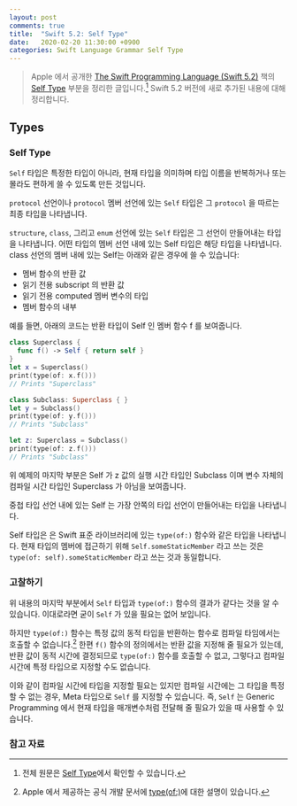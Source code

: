 ```yaml
---
layout: post
comments: true
title:  "Swift 5.2: Self Type"
date:   2020-02-20 11:30:00 +0900
categories: Swift Language Grammar Self Type
---
```


> Apple 에서 공개한 [The Swift Programming Language (Swift 5.2)](https://docs.swift.org/swift-book/) 책의 [Self Type](https://docs.swift.org/swift-book/ReferenceManual/Types.html#ID610) 부분을 정리한 글입니다.[^Self-Type] Swift 5.2 버전에 새로 추가된 내용에 대해 정리합니다.

## Types

### Self Type

`Self` 타입은 특정한 타입이 아니라, 현재 타입을 의미하며 타입 이름을 반복하거나 또는 몰라도 편하게 쓸 수 있도록 만든 것입니다.

`protocol` 선언이나 `protocol` 멤버 선언에 있는 `Self` 타입은 그 `protocol` 을 따르는 최종 타입을 나타냅니다.

`structure`, `class`, 그리고 `enum` 선언에 있는 `Self` 타입은 그 선언이 만들어내는 타입을 나타냅니다. 어떤 타입의 멤버 선언 내에 있는 Self 타입은 해당 타입을 나타냅니다. class 선언의 멤버 내에 있는 Self는 아래와 같은 경우에 쓸 수 있습니다:

* 멤버 함수의 반환 값
* 읽기 전용 subscript 의 반환 값
* 읽기 전용 computed 멤버 변수의 타입
* 멤버 함수의 내부

예를 들면, 아래의 코드는 반환 타입이 Self 인 멤버 함수 f 를 보여줍니다.

```swift
class Superclass {
  func f() -> Self { return self }
}
let x = Superclass()
print(type(of: x.f()))
// Prints "Superclass"

class Subclass: Superclass { }
let y = Subclass()
print(type(of: y.f()))
// Prints "Subclass"

let z: Superclass = Subclass()
print(type(of: z.f()))
// Prints "Subclass"
```

위 예제의 마지막 부분은 Self 가 z 값의 실행 시간 타입인 Subclass 이며 변수 자체의 컴파일 시간 타입인 Superclass 가 아님을 보여줍니다.

중첩 타입 선언 내에 있는 Self 는 가장 안쪽의 타입 선언이 만들어내는 타입을 나타냅니다.

Self 타입은 은 Swift 표준 라이브러리에 있는 `type(of:)` 함수와 같은 타입을 나타냅니다. 현재 타입의 멤버에 접근하기 위해 `Self.someStaticMember` 라고 쓰는 것은 `type(of: self).someStaticMember` 라고 쓰는 것과 동일합니다.

### 고찰하기

위 내용의 마지막 부분에서 `Self` 타입과 `type(of:)` 함수의 결과가 같다는 것을 알 수 있습니다. 이대로라면 굳이 `Self` 가 있을 필요는 없어 보입니다.

하지만 `type(of:)` 함수는 특정 값의 동적 타입을 반환하는 함수로 컴파일 타임에서는 호출할 수 없습니다.[^type-of] 한편 `f()` 함수의 정의에서는 반환 값을 지정해 줄 필요가 있는데, 반환 값이 동적 시간에 결정되므로 `type(of:)` 함수를 호출할 수 없고, 그렇다고 컴파일 시간에 특정 타입으로 지정할 수도 없습니다.

이와 같이 컴파일 시간에 타입을 지정할 필요는 있지만 컴파일 시간에는 그 타입을 특정할 수 없는 경우, Meta 타입으로 `Self` 를 지정할 수 있습니다. 즉, `Self` 는 Generic Programming 에서 현재 타입을 매개변수처럼 전달해 줄 필요가 있을 때 사용할 수 있습니다.

### 참고 자료

[^Self-Type]: 전체 원문은 [Self Type](https://docs.swift.org/swift-book/ReferenceManual/Types.html#ID610)에서 확인할 수 있습니다.

[^type-of]: Apple 에서 제공하는 공식 개발 문서에 [type(of:)](https://developer.apple.com/documentation/swift/2885064-type)에 대한 설명이 있습니다.
